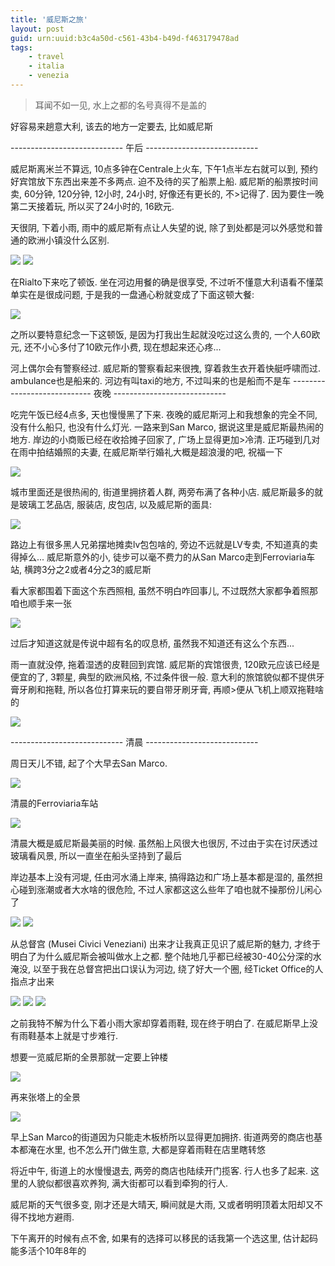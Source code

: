 ```yaml
---
title: '威尼斯之旅'
layout: post
guid: urn:uuid:b3c4a50d-c561-43b4-b49d-f463179478ad
tags:
    - travel
    - italia
    - venezia
---
```


> 耳闻不如一见, 水上之都的名号真得不是盖的                                                                                                                                                             

好容易来趟意大利, 该去的地方一定要去, 比如威尼斯

---------------------------- 午后 ----------------------------

威尼斯离米兰不算远, 10点多钟在Centrale上火车, 下午1点半左右就可以到, 预约好宾馆放下东西出来差不多两点. 迫不及待的买了船票上船. 威尼斯的船票按时间卖, 60分钟, 120分钟, 12小时, 24小时, 好像还有更长的, 不>记得了. 因为要住一晚第二天接着玩, 所以买了24小时的, 16欧元.

天很阴, 下着小雨, 雨中的威尼斯有点让人失望的说, 除了到处都是河以外感觉和普通的欧洲小镇没什么区别.

![](/media/files/2008/12/16/venezia-stop-in-rain.jpg)
![](/media/files/2008/12/16/venezia-river.jpg)

在Rialto下来吃了顿饭. 坐在河边用餐的确是很享受, 不过听不懂意大利语看不懂菜单实在是很成问题, 于是我的一盘通心粉就变成了下面这顿大餐:

![](/media/files/2008/12/16/venezia-lunch.jpg)

之所以要特意纪念一下这顿饭, 是因为打我出生起就没吃过这么贵的, 一个人60欧元, 还不小心多付了10欧元作小费, 现在想起来还心疼...

河上偶尔会有警察经过. 威尼斯的警察看起来很拽, 穿着救生衣开着快艇呼啸而过. ambulance也是船来的. 河边有叫taxi的地方, 不过叫来的也是船而不是车
---------------------------- 夜晚 ----------------------------

吃完午饭已经4点多, 天也慢慢黑了下来. 夜晚的威尼斯河上和我想象的完全不同, 没有什么船只, 也没有什么灯光. 一路来到San Marco, 据说这里是威尼斯最热闹的地方. 岸边的小商贩已经在收拾摊子回家了, 广场上显得更加>冷清. 正巧碰到几对在雨中拍结婚照的夫妻, 在威尼斯举行婚礼大概是超浪漫的吧, 祝福一下

![](/media/files/2008/12/16/venezia-wedding.jpg)

城市里面还是很热闹的, 街道里拥挤着人群, 两旁布满了各种小店. 威尼斯最多的就是玻璃工艺品店, 服装店, 皮包店, 以及威尼斯的面具:

![](/media/files/2008/12/16/venezia-mask.jpg)

路边上有很多黑人兄弟摆地摊卖lv包包啥的, 旁边不远就是LV专卖, 不知道真的卖得掉么...
威尼斯意外的小, 徒步可以毫不费力的从San Marco走到Ferroviaria车站, 横跨3分之2或者4分之3的威尼斯

看大家都围着下面这个东西照相, 虽然不明白咋回事儿, 不过既然大家都争着照那咱也顺手来一张

![](/media/files/2008/12/16/tanxiqiao.jpg)

过后才知道这就是传说中超有名的叹息桥, 虽然我不知道还有这么个东西...

雨一直就没停, 拖着湿透的皮鞋回到宾馆. 威尼斯的宾馆很贵, 120欧元应该已经是便宜的了, 3颗星, 典型的欧洲风格, 不过条件很一般. 意大利的旅馆貌似都不提供牙膏牙刷和拖鞋, 所以各位打算来玩的要自带牙刷牙膏, 再顺>便从飞机上顺双拖鞋啥的

![](/media/files/2008/12/16/venezia-hotel.jpg)

---------------------------- 清晨 ----------------------------

周日天儿不错, 起了个大早去San Marco.

![](/media/files/2008/12/16/venezia-stop-in-morning.jpg)

清晨的Ferroviaria车站

![](/media/files/2008/12/16/venezia-morning.jpg)

清晨大概是威尼斯最美丽的时候. 虽然船上风很大也很厉, 不过由于实在讨厌透过玻璃看风景, 所以一直坐在船头坚持到了最后

岸边基本上没有河堤, 任由河水涌上岸来, 搞得路边和广场上基本都是湿的, 虽然担心碰到涨潮或者大水啥的很危险, 不过人家都这这么些年了咱也就不操那份儿闲心了

![](/media/files/2008/12/16/venezia-beach.jpg)
![](/media/files/2008/12/16/venezia-in-water.jpg)

从总督宫 (Musei Civici Veneziani) 出来才让我真正见识了威尼斯的魅力, 才终于明白了为什么威尼斯会被叫做水上之都. 整个陆地几乎都已经被30-40公分深的水淹没, 以至于我在总督宫把出口误认为河边, 绕了好大一个圈, 
经Ticket Office的人指点才出来

![](/media/files/2008/12/16/venezia-in-water-02.jpg)
![](/media/files/2008/12/16/venezia-in-water-03.jpg)
![](/media/files/2008/12/16/venezia-in-water-04.jpg)

之前我特不解为什么下着小雨大家却穿着雨鞋, 现在终于明白了. 在威尼斯早上没有雨鞋基本上就是寸步难行.

想要一览威尼斯的全景那就一定要上钟楼

![](/media/files/2008/12/16/venezia-tower.jpg)

再来张塔上的全景

![](/media/files/2008/12/16/venezia.jpg)

早上San Marco的街道因为只能走木板桥所以显得更加拥挤. 街道两旁的商店也基本都淹在水里, 也不怎么开门做生意, 大都是穿着雨鞋在店里瞎转悠

将近中午, 街道上的水慢慢退去, 两旁的商店也陆续开门揽客. 行人也多了起来. 这里的人貌似都很喜欢养狗, 满大街都可以看到牵狗的行人.

威尼斯的天气很多变, 刚才还是大晴天, 瞬间就是大雨, 又或者明明顶着太阳却又不得不找地方避雨.

下午离开的时候有点不舍, 如果有的选择可以移民的话我第一个选这里, 估计起码能多活个10年8年的
